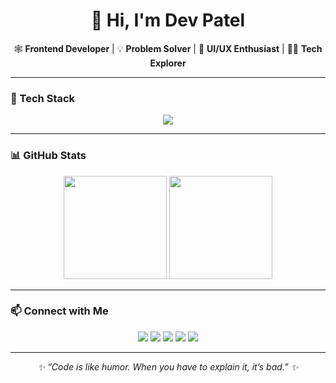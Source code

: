 <h1 align="center">👋 Hi, I'm Dev Patel</h1>

<p align="center">
  🕸️ <b>Frontend Developer</b> | 💡 <b>Problem Solver</b> | 🎨 <b>UI/UX Enthusiast</b> | 🧑‍💻 <b>Tech Explorer</b>  
</p>

---

### 🔧 Tech Stack  
<p align="center">
  <img src="https://skillicons.dev/icons?i=html,css,js,ts,react,next,tailwind,materialui,nodejs,git,github,figma" />
</p>

---

### 📊 GitHub Stats  
<p align="center">
  <img src="https://github-readme-stats.vercel.app/api?username=Dev-Patel-4522&show_icons=true&theme=radical" height="165" />
  <img src="https://github-readme-stats.vercel.app/api/top-langs/?username=Dev-Patel-4522&layout=compact&theme=radical" height="165" />
</p>

---

### 📫 Connect with Me  
<p align="center">
  <a href="https://www.linkedin.com/in/dev-patel-0bba48219/"><img src="https://img.shields.io/badge/LinkedIn-0A66C2?style=for-the-badge&logo=linkedin&logoColor=white"/></a>
  <a href="https://dev-portfoliosite.netlify.app/"><img src="https://img.shields.io/badge/Portfolio-FF7139?style=for-the-badge&logo=firefox&logoColor=white"/></a>
  <a href="https://x.com/devmghpatel"><img src="https://img.shields.io/badge/Twitter/X-000000?style=for-the-badge&logo=x&logoColor=white"/></a>
  <a href="https://www.instagram.com/npm.dev/"><img src="https://img.shields.io/badge/Instagram-E4405F?style=for-the-badge&logo=instagram&logoColor=white"/></a>
  <a href="mailto:devpatel7524@gmail.com"><img src="https://img.shields.io/badge/Email-D14836?style=for-the-badge&logo=gmail&logoColor=white"/></a>
</p>

---

<p align="center"><i>✨ “Code is like humor. When you have to explain it, it’s bad.” ✨</i></p>
